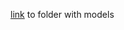 [link](https://drive.google.com/drive/folders/1KS66ArLWCoJjh6kNHz3oUHgxzowGU1C8) to folder with models
